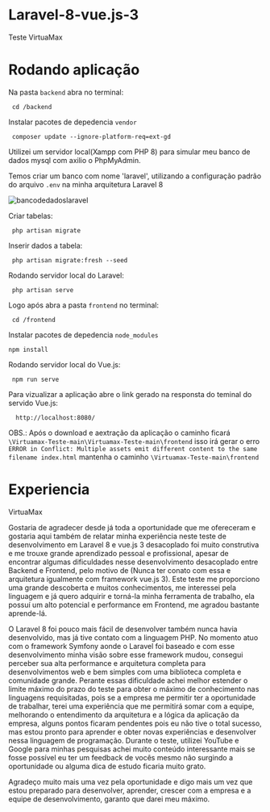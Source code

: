 # Laravel-8-vue.js-3
Teste VirtuaMax

# Rodando aplicação
Na pasta `backend` abra no terminal:

     cd /backend

Instalar pacotes de depedencia `vendor`

     composer update --ignore-platform-req=ext-gd

Utilizei um servidor local(Xampp com PHP 8) para simular meu banco de dados mysql com axilio o PhpMyAdmin. 

Temos criar um banco com nome 'laravel', utilizando a configuração padrão do arquivo `.env` na minha arquitetura Laravel 8


   ![bancodedadoslaravel](https://user-images.githubusercontent.com/51030497/218089227-f9a5b62a-15b6-450f-8589-95dfd6fe023b.png)

Criar tabelas:

     php artisan migrate

Inserir dados a tabela:
     
     php artisan migrate:fresh --seed



Rodando servidor local do Laravel:

     php artisan serve
     
Logo após abra a pasta `frontend` no terminal:  

     cd /frontend

Instalar pacotes de depedencia `node_modules`
    
    npm install

Rodando servidor local do Vue.js:

     npm run serve
     
Para vizualizar a aplicação abre o link gerado na responsta do teminal do servido Vue.js:

      http://localhost:8080/
     
OBS.: Após o download e  aextração da aplicação o caminho ficará  `\Virtuamax-Teste-main\Virtuamax-Teste-main\frontend`
isso irá gerar o erro `ERROR in Conflict: Multiple assets emit different content to the same filename index.html`
mantenha o caminho  `\Virtuamax-Teste-main\frontend`

# Experiencia 
  
VirtuaMax

  Gostaria de agradecer desde já toda a oportunidade que me ofereceram e gostaria aqui também de relatar minha experiência neste teste de desenvolvimento em Laravel 8 e vue.js 3 desacoplado foi muito construtiva e me trouxe grande aprendizado pessoal e profissional, apesar de encontrar algumas dificuldades nesse desenvolvimento desacoplado entre Backend e Frontend, pelo motivo de (Nunca ter conato com essa e arquitetura igualmente  com framework  vue.js 3). Este teste me proporciono uma grande descoberta e muitos conhecimentos, me interessei pela linguagem e já quero adquirir e torná-la minha ferramenta de trabalho, ela possuí um alto potencial e performance em Frontend, me agradou bastante aprende-lá.

  O Laravel 8 foi pouco mais fácil de desenvolver também nunca havia desenvolvido, mas já tive contato com a linguagem PHP.
No momento atuo com o framework Symfony aonde o Laravel foi baseado e com esse desenvolvimento  minha visão sobre esse framework mudou, consegui perceber sua alta performance e arquitetura completa para desenvolvimentos web e bem simples com uma biblioteca completa e  comunidade grande.
Perante essas dificuldade  achei melhor estender o limite máximo do prazo do teste para obter o máximo de conhecimento nas linguagens requisitadas, pois se a empresa me permitir ter a oportunidade de trabalhar, terei uma experiência que me permitirá somar com a equipe, melhorando o entendimento da arquitetura e a lógica da aplicação da empresa, alguns pontos ficaram pendentes pois eu não tive o total sucesso, mas estou pronto para aprender e obter novas experiências e  desenvolver nessa linguagem de programação. Durante o teste, utilizei YouTube e Google para minhas pesquisas achei muito conteúdo interessante mais  se fosse possível eu ter  um feedback de vocês mesmo não surgindo a oportunidade ou alguma dica de estudo ficaria muito grato. 


  Agradeço muito mais uma vez pela oportunidade e digo mais um vez que estou preparado para desenvolver, aprender, crescer com a empresa e a equipe de desenvolvimento, garanto que darei meu máximo.
